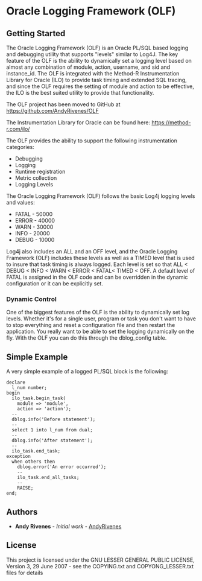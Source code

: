 # Oracle Logging Framework (OLF)

## Getting Started

The Oracle Logging Framework (OLF) is an Oracle PL/SQL based logging and debugging 
utility that supports "levels" similar to Log4J. The key feature of the OLF is the 
ability to dynamically set a logging level based on almost any combination of module, 
action, username, and sid and instance_id. The OLF is integrated with the Method-R Instrumentation 
Library for Oracle (ILO) to provide task timing and extended SQL tracing, and since the 
OLF requires the setting of module and action to be effective, the ILO is the best suited 
utility to provide that functionality.

The OLF project has been moved to GitHub at https://github.com/AndyRivenes/OLF

The Instrumentation Library for Oracle can be found here: https://method-r.com/ilo/

The OLF provides the ability to support the following instrumentation categories:

* Debugging
* Logging
* Runtime registration
* Metric collection
* Logging Levels

The Oracle Logging Framework (OLF) follows the basic Log4j logging levels and values:

* FATAL - 50000
* ERROR - 40000
* WARN - 30000
* INFO - 20000
* DEBUG - 10000

Log4j also includes an ALL and an OFF level, and the Oracle Logging Framework (OLF) 
includes these levels as well as a TIMED level that is used to insure that task timing 
is always logged. Each level is set so that 
ALL < DEBUG < INFO < WARN < ERROR < FATAL< TIMED < OFF. A default level of FATAL is 
assigned in the OLF code and can be overridden in the dynamic configuration or it can 
be explicitly set.

### Dynamic Control

One of the biggest features of the OLF is the ability to dynamically set log levels. 
Whether it's for a single user, program or task you don't want to have to stop 
everything and reset a configuration file and then restart the application. You really 
want to be able to set the logging dynamically on the fly. With the OLF you can do this 
through the dblog_config table.

## Simple Example

A very simple example of a logged PL/SQL block is the following:

```
declare
  l_num number;
begin
  ilo_task.begin_task(
    module => 'module',
    action => 'action');
  --
  dblog.info('Before statement');
  --
  select 1 into l_num from dual;
  --
  dblog.info('After statement');
  --
  ilo_task.end_task;
exception
  when others then
    dblog.error('An error occurred');
    --
    ilo_task.end_all_tasks;
    --
    RAISE;
end;
```

## Authors

* **Andy Rivenes** - *Initial work* - [AndyRivenes](https://github.com/AndyRivenes/OLF)


## License

This project is licensed under the GNU LESSER GENERAL PUBLIC LICENSE, Version 3,
29 June 2007 - see the COPYING.txt and COPYONG_LESSER.txt files for details


